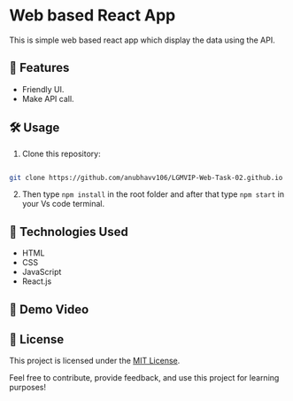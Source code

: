 
# Web based React App

This is simple web based react app which display the data using the API.

## 🚀 Features

- Friendly UI.
- Make API call.

## 🛠️ Usage

1. Clone this repository: 
```bash 

git clone https://github.com/anubhavv106/LGMVIP-Web-Task-02.github.io
   ```
2. Then type `npm install` in the root folder and after that type `npm start` in your Vs code terminal.

## 🧰 Technologies Used

- HTML
- CSS
- JavaScript
- React.js

## 🎥 Demo Video






## 📝 License

This project is licensed under the [MIT License](LICENSE).

Feel free to contribute, provide feedback, and use this project for learning purposes!
